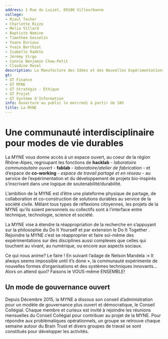 ```yaml
---
address: 1 Rue du Luizet, 69100 Villeurbanne
college:
- Rieul Techer
- Charlotte Rizzo
- Melia Villard
- Baptiste Nomine
- Timothee Gosselin
- Yoann Duriaux
- Yvain Berthiot
- Isabelle Radkte
- Jérémy Virgo
- Connie Benjamin Chow-Petit
- Claudine Revol
description: La Manufacture des Idées et des Nouvelles Expérimentations
gt:
- GT Finance
- GT MYNE
- GT Stratégie - Ethique
- GT Projet
- GT Système d'Information
info: Ouverture au public le mercredi à partir de 18h
title: La MYNE
---
```


# Une communauté interdisciplinaire pour modes de vie durables

La MYNE vous donne accès à un espace ouvert, au coeur de la région Rhône-Alpes, regroupant les fonctions de **hacklab** - *laboratoire communautaire ouvert* - **fablab** - *laboratoire/atelier de fabrication* - et d’espace de **co-working** - *espace de travail partagé et en réseau* - au service de l’expérimentation et du développement de projets bio-inspirés s’inscrivant dans une logique de soutenabilité/durabilité.

L’ambition de la MYNE est d’être une plateforme physique de partage, de collaboration et co-construction de solutions durables au service de la société civile. Mêlant tous types de réflexions citoyennes, les projets de la MYNE qu’ils soient personnels ou collectifs sont à l’interface entre technique, technologie, science et société.

La MYNE vise à étendre la réappropriation de la recherche en s’appuyant sur la philosophie du Do It Yourself et par extension le Do It Together . Rejoindre la MYNE c’est se réapproprier et faire soi-même des expérimentations sur des disciplines aussi complexes que celles qui touchent au vivant, au numérique, ou encore aux aspects sociaux.

Ce qui nous anime? Le faire ! En suivant l’adage de Nelson Mandela :« It always seems impossible until it’s done », la communauté expérimente de nouvelles formes d’organisations et des systèmes techniques innovants… Alors on attend quoi? Faisons le VOUS-même ENSEMBLE!

## Un mode de gouvernance ouvert

Depuis Décembre 2015, la MYNE a dissous son conseil d’administration pour un modèle de gouvernance plus ouvert et démocratique, le Conseil Collégial. Chaque membre et curieux est invité à rejoindre les réunions mensuelles du Conseil Collégial pour contribuer au projet de la MYNE. Pour répondre aux problématiques opérationnels, un groupe se retrouve chaque semaine autour du Brain Trust et divers groupes de travail se sont constitués pour développer les activités.
